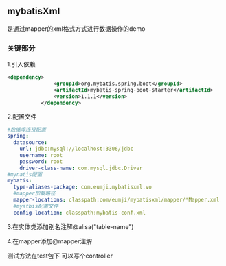## mybatisXml
是通过mapper的xml格式方式进行数据操作的demo

### 关键部分
1.引入依赖
~~~xml
<dependency>
               <groupId>org.mybatis.spring.boot</groupId>
               <artifactId>mybatis-spring-boot-starter</artifactId>
               <version>1.1.1</version>
           </dependency>
~~~

2.配置文件

~~~yml
#数据库连接配置
spring:
  datasource:
    url: jdbc:mysql://localhost:3306/jdbc
    username: root
    password: root
    driver-class-name: com.mysql.jdbc.Driver
#mynatis配置
mybatis:
  type-aliases-package: com.eumji.mybatisxml.vo
  #mapper加载路径
  mapper-locations: classpath:com/eumji/mybatisxml/mapper/*Mapper.xml
  #myatbis配置文件
  config-location: classpath:mybatis-conf.xml
~~~

3.在实体类添加别名注解@alisa("table-name")

4.在mapper添加@mapper注解

测试方法在test包下 可以写个controller
